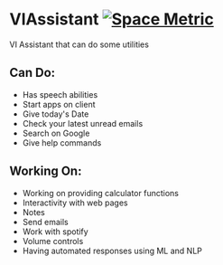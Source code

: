 # VIAssistant                 [![Space Metric](https://tajexume.testspace.com/spaces/188422/badge?token=025f874240eea5b41688b4b486b63e69d960fbdc)](https://tajexume.testspace.com/spaces/188422?utm_campaign=badge&utm_medium=referral&utm_source=test "Test Cases")
VI Assistant that can do some utilities
## Can Do:
- Has speech abilities
- Start apps on client
- Give today's Date
- Check your latest unread emails
- Search on Google
- Give help commands
## Working On:
- Working on providing calculator functions
- Interactivity with web pages
- Notes
- Send emails
- Work with spotify
- Volume controls
- Having automated responses using ML and NLP
